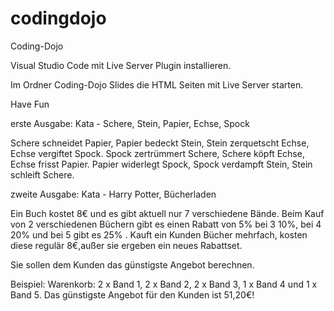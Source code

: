 # codingdojo
Coding-Dojo

Visual Studio Code mit Live Server Plugin installieren.

Im Ordner Coding-Dojo Slides die HTML Seiten mit Live Server starten.

Have Fun

erste Ausgabe: Kata - Schere, Stein, Papier, Echse, Spock

Schere schneidet Papier,
Papier bedeckt Stein,
Stein zerquetscht Echse,
Echse vergiftet Spock.
Spock zertrümmert Schere,
Schere köpft Echse,
Echse frisst Papier.
Papier widerlegt Spock,
Spock verdampft Stein,
Stein schleift Schere.



zweite Ausgabe: Kata - Harry Potter, Bücherladen

Ein Buch kostet 8€ und es gibt aktuell nur 7 verschiedene Bände. Beim Kauf von 2 verschiedenen Büchern
gibt es einen Rabatt von 5% bei 3 10%, bei 4 20% und bei 5 gibt es 25% .
Kauft ein Kunden Bücher mehrfach, kosten diese regulär 8€,außer sie ergeben ein neues Rabattset.

Sie sollen dem Kunden das günstigste Angebot berechnen.

Beispiel:
Warenkorb: 2 x Band 1, 2 x Band 2, 2 x Band 3, 1 x Band 4 und 1 x Band 5.
Das günstigste Angebot für den Kunden ist 51,20€!